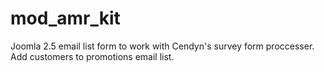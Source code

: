 mod_amr_kit
===========

Joomla 2.5 email list form to work with Cendyn's survey form proccesser. Add customers to promotions email list.
